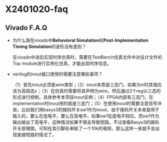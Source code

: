 # X2401020-faq

## Vivado F.A.Q 
- 为什么我在vivado中**Behavioral Simulation**和**Post-Implementation Timing Simulation**的波形没有差别？
 
  在vivado中进后实现时序仿真时，需要在TestBench仿真文件中对设计文件的Top module进行实例化仿真，才能出现时序信息。

- verilog的inout接口使用时需要注意哪些事项？

  （1）首先inout必须是wire类型；（2）inout本质是三态门，如果为in时其值应该为高阻态z；（3）在仿真时需要将其声明为wire，然后通过2个reg以三态的形式进行控制，具体参考本项目inout实例；（4）FPGA内部有三态门，在implementation时inout用的就是三态门；（5）在使用inout时需要注意信号冲突，比如我们用basys3的拨码开关sw1作为inout，由于拨码开关本来是用于输入的，要么在低电平，要么在高电平。如果sw1在底电平档位，而sw1作为输出输出了高电平，这种情况如果不慎会导致短路。不过查看Basys3的拨码开关原理图，可知在其引脚处串联了一个10k的电阻，那么这样一来就不会出现直接短路的情况了。

  
